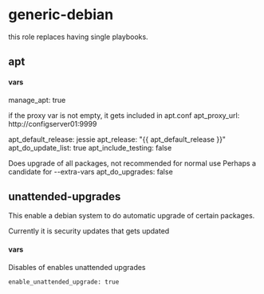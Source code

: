 generic-debian
=================

this role replaces having single playbooks.

apt
---------

#### vars

   manage_apt: true

if the proxy var is not empty, it gets included in apt.conf
   apt_proxy_url: http://configserver01:9999

   apt_default_release: jessie
   apt_release: "{{ apt_default_release }}"
   apt_do_update_list: true
   apt_include_testing: false

Does upgrade of all packages, not recommended for normal use
Perhaps a candidate for --extra-vars
   apt_do_upgrades: false 

unattended-upgrades
----------------------

This enable a debian system to do automatic upgrade of certain packages.

Currently it is security updates that gets updated

#### vars

Disables of enables unattended upgrades

    enable_unattended_upgrade: true

